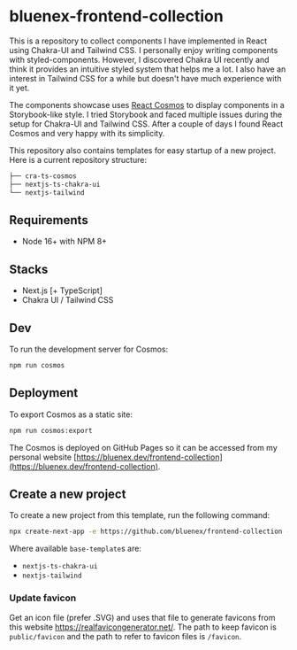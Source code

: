 # bluenex-frontend-collection

This is a repository to collect components I have implemented in React using Chakra-UI and Tailwind CSS. I personally enjoy writing components with styled-components. However, I discovered Chakra UI recently and think it provides an intuitive styled system that helps me a lot. I also have an interest in Tailwind CSS for a while but doesn't have much experience with it yet.

The components showcase uses [React Cosmos](https://reactcosmos.org/) to display components in a Storybook-like style. I tried Storybook and faced multiple issues during the setup for Chakra-UI and Tailwind CSS. After a couple of days I found React Cosmos and very happy with its simplicity.

This repository also contains templates for easy startup of a new project. Here is a current repository structure:

```sh
├── cra-ts-cosmos
├── nextjs-ts-chakra-ui
└── nextjs-tailwind
```

## Requirements

- Node 16+ with NPM 8+

## Stacks

- Next.js [+ TypeScript]
- Chakra UI / Tailwind CSS

## Dev

To run the development server for Cosmos:

```sh
npm run cosmos
```

## Deployment

To export Cosmos as a static site:

```sh
npm run cosmos:export
```

The Cosmos is deployed on GitHub Pages so it can be accessed from my personal website [https://bluenex.dev/frontend-collection](https://bluenex.dev/frontend-collection).

## Create a new project

To create a new project from this template, run the following command:

```sh
npx create-next-app -e https://github.com/bluenex/frontend-collection --example-path <base-template>
```

Where available `base-template`s are:

- `nextjs-ts-chakra-ui`
- `nextjs-tailwind`

### Update favicon

Get an icon file (prefer .SVG) and uses that file to generate favicons from this website https://realfavicongenerator.net/. The path to keep favicon is `public/favicon` and the path to refer to favicon files is `/favicon`.